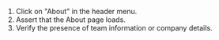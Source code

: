 1. Click on "About" in the header menu.
2. Assert that the About page loads.
3. Verify the presence of team information or company details.